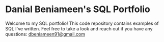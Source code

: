 # Danial Beniameen's SQL Portfolio

Welcome to my SQL portfolio! This code repository contains examples of SQL I've written. 
Feel free to take a look and reach out if you have any questions:
dbeniameen91@gmail.com
